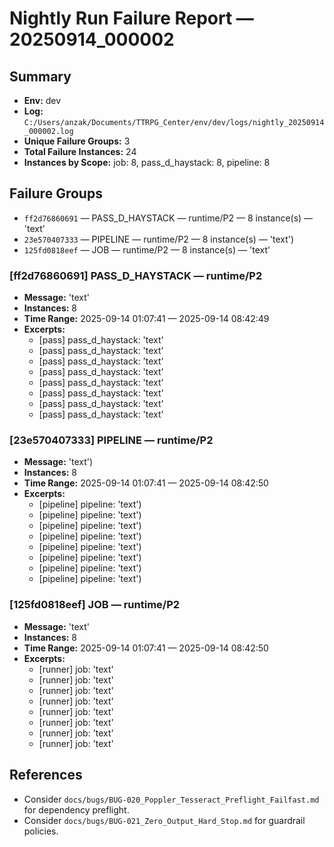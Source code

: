 # Nightly Run Failure Report — 20250914_000002

## Summary
- **Env:** dev
- **Log:** `C:/Users/anzak/Documents/TTRPG_Center/env/dev/logs/nightly_20250914_000002.log`
- **Unique Failure Groups:** 3
- **Total Failure Instances:** 24
- **Instances by Scope:** job: 8, pass_d_haystack: 8, pipeline: 8

## Failure Groups
- `ff2d76860691` — PASS_D_HAYSTACK — runtime/P2 — 8 instance(s) — 'text'
- `23e570407333` — PIPELINE — runtime/P2 — 8 instance(s) — 'text')
- `125fd0818eef` — JOB — runtime/P2 — 8 instance(s) — 'text'

### [ff2d76860691] PASS_D_HAYSTACK — runtime/P2
- **Message:** 'text'
- **Instances:** 8
- **Time Range:** 2025-09-14 01:07:41 — 2025-09-14 08:42:49
- **Excerpts:**
  - [pass] pass_d_haystack: 'text'
  - [pass] pass_d_haystack: 'text'
  - [pass] pass_d_haystack: 'text'
  - [pass] pass_d_haystack: 'text'
  - [pass] pass_d_haystack: 'text'
  - [pass] pass_d_haystack: 'text'
  - [pass] pass_d_haystack: 'text'
  - [pass] pass_d_haystack: 'text'

### [23e570407333] PIPELINE — runtime/P2
- **Message:** 'text')
- **Instances:** 8
- **Time Range:** 2025-09-14 01:07:41 — 2025-09-14 08:42:50
- **Excerpts:**
  - [pipeline] pipeline: 'text')
  - [pipeline] pipeline: 'text')
  - [pipeline] pipeline: 'text')
  - [pipeline] pipeline: 'text')
  - [pipeline] pipeline: 'text')
  - [pipeline] pipeline: 'text')
  - [pipeline] pipeline: 'text')
  - [pipeline] pipeline: 'text')

### [125fd0818eef] JOB — runtime/P2
- **Message:** 'text'
- **Instances:** 8
- **Time Range:** 2025-09-14 01:07:41 — 2025-09-14 08:42:50
- **Excerpts:**
  - [runner] job: 'text'
  - [runner] job: 'text'
  - [runner] job: 'text'
  - [runner] job: 'text'
  - [runner] job: 'text'
  - [runner] job: 'text'
  - [runner] job: 'text'
  - [runner] job: 'text'

## References
- Consider `docs/bugs/BUG-020_Poppler_Tesseract_Preflight_Failfast.md` for dependency preflight.
- Consider `docs/bugs/BUG-021_Zero_Output_Hard_Stop.md` for guardrail policies.

